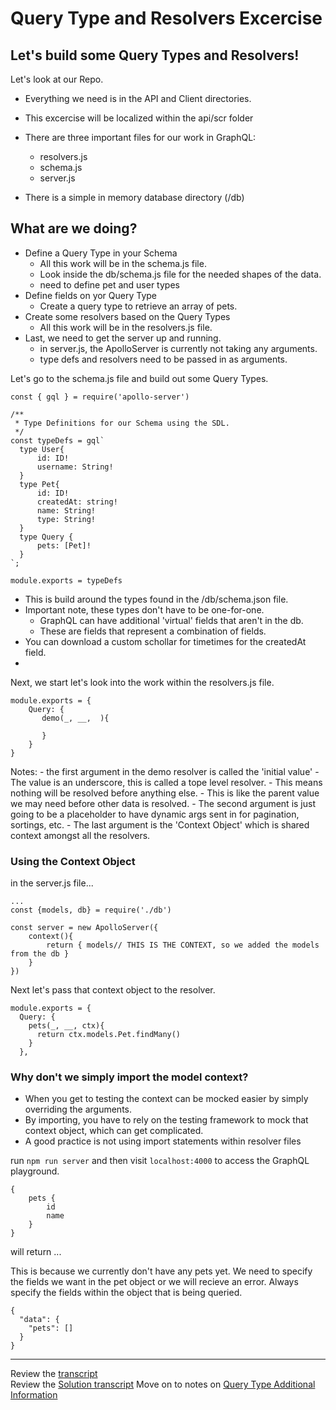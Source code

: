 # Query Type and Resolvers Excercise

## Let's build some Query Types and Resolvers!

Let's look at our Repo.

- Everything we need is in the API and Client directories.
- This excercise will be localized within the api/scr folder
- There are three important files for our work in GraphQL:

  - resolvers.js
  - schema.js
  - server.js

- There is a simple in memory database directory (/db)

## What are we doing?

- Define a Query Type in your Schema
  - All this work will be in the schema.js file.
  - Look inside the db/schema.js file for the needed shapes of the data.
  - need to define pet and user types
- Define fields on yor Query Type
  - Create a query type to retrieve an array of pets.
- Create some resolvers based on the Query Types
  - All this work will be in the resolvers.js file.
- Last, we need to get the server up and running.
  - in server.js, the ApolloServer is currently not taking any arguments.
  - type defs and resolvers need to be passed in as arguments.

Let's go to the schema.js file and build out some Query Types.

```
const { gql } = require('apollo-server')

/**
 * Type Definitions for our Schema using the SDL.
 */
const typeDefs = gql`
  type User{
      id: ID!
      username: String!
  }
  type Pet{
      id: ID!
      createdAt: string! 
      name: String!
      type: String!
  }
  type Query {
      pets: [Pet]!
  }
`;

module.exports = typeDefs
```
- This is build around the types found in the /db/schema.json file.
- Important note, these types don't have to be one-for-one. 
    - GraphQL can have additional 'virtual' fields that aren't in the db. 
    - These are fields that represent a combination of fields. 
- You can download a custom schollar for timetimes for the createdAt field. 
- 
Next, we start let's look into the work within the resolvers.js file.

```
module.exports = {
    Query: {
       demo(_, __,  ){

       }
    }
}

```

Notes: - the first argument in the demo resolver is called the 'initial value' - The value is an underscore, this is called a tope level resolver. - This means nothing will be resolved before anything else. - This is like the parent value we may need before other data is resolved. - The second argument is just going to be a placeholder to have dynamic args sent in for pagination, sortings, etc. - The last argument is the 'Context Object' which is shared context amongst all the resolvers.

### Using the Context Object

in the server.js file...

```
...
const {models, db} = require('./db')

const server = new ApolloServer({
    context(){
        return { models// THIS IS THE CONTEXT, so we added the models from the db }
    }
})
```

Next let's pass that context object to the resolver.

```
module.exports = {
  Query: {
    pets(_, __, ctx){
      return ctx.models.Pet.findMany()
    }
  },
```

### Why don't we simply import the model context?

- When you get to testing the context can be mocked easier by simply overriding the arguments.
- By importing, you have to rely on the testing framework to mock that context object, which can get complicated.
- A good practice is not using import statements within resolver files

run ```npm run server``` and then visit ```localhost:4000``` to access the GraphQL playground. 

```
{
    pets {
        id
        name
    }
}
```
will return ...

This is because we currently don't have any pets yet. 
We need to specify the fields we want in the pet object or we will recieve an error. Always specify the fields within the object that is being queried. 

```
{
  "data": {
    "pets": []
  }
}
```
---

Review the [transcript](../05-transcripts/05-query-types-exercise.txt)  
Review the [Solution transcript](../05-transcripts/06-query-types-solution.txt)
Move on to notes on [Query Type Additional Information](03-query-tpe-qa.md)

